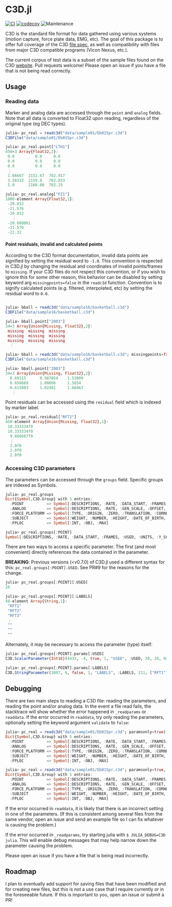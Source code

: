 # C3D.jl

[![CI](https://github.com/halleysfifthinc/C3D.jl/actions/workflows/CI.yml/badge.svg)](https://github.com/halleysfifthinc/C3D.jl/actions/workflows/CI.yml)
[![codecov](https://codecov.io/gh/halleysfifthinc/C3D.jl/branch/master/graph/badge.svg)](https://codecov.io/gh/halleysfifthinc/C3D.jl)
![Maintenance](https://img.shields.io/maintenance/yes/2022)

C3D is the standard file format for data gathered using various systems (motion capture, force plate data, EMG, etc). The goal of this package is to offer full coverage of the C3D [file spec](https://www.c3d.org), as well as compatibility with files from major C3D compatible programs (Vicon Nexus, etc.).

The current corpus of test data is a subset of the sample files found on the C3D [website](https://www.c3d.org/sampledata.html).
Pull requests welcome! Please open an issue if you have a file that is not being read correctly.

## Usage

### Reading data

Marker and analog data are accessed through the `point` and `analog` fields. Note that all data is converted to Float32 upon reading, regardless of the original type (eg DEC types).

```julia
julia> pc_real = readc3d("data/sample01/Eb015pr.c3d")
C3DFile("data/sample01/Eb015pr.c3d")

julia> pc_real.point["LTH1"]
450×3 Array{Float32,2}:
 0.0         0.0     0.0
 0.0         0.0     0.0
 0.0         0.0     0.0
 ⋮
 1.66667  2152.67  702.917
 3.58333  2159.0   702.833
 5.0      2168.08  702.25

julia> pc_real.analog["FZ1"]
1800-element Array{Float32,1}:
 -20.832
 -21.576
 -20.832
   ⋮
 -20.088001
 -21.576
 -22.32
```

#### Point residuals, invalid and calculated points

According to the C3D format documentation, invalid data points are signified by setting the residual word to `-1.0`. This convention is respected in C3D.jl by changing the residual and coordinates of invalid points/frames to `missing`. If your C3D files do not respect this convention, or if you wish to ignore this for some other reason, this behavior can be disabled by setting keyword arg `missingpoints=false` in the `readc3d` function. Convention is to signify calculated points (e.g. filtered, interpolated, etc) by setting the residual word to `0.0`.

```julia

julia> bball = readc3d("data/sample16/basketball.c3d")
C3DFile("data/sample16/basketball.c3d")

julia> bball.point["2003"]
34×3 Array{Union{Missing, Float32},2}:
 missing  missing  missing
 missing  missing  missing
 missing  missing  missing
  ⋮

julia> bball = readc3d("data/sample16/basketball.c3d"; missingpoints=false)
C3DFile("data/sample16/basketball.c3d")

julia> bball.point["2003"]
34×3 Array{Union{Missing, Float32},2}:
  0.69115      0.987054    1.53009
  0.656669     1.00666     1.5854
  0.615803     1.02481     1.60467
   ⋮
```

Point residuals can be accessed using the `residual` field which is indexed by marker label.

```julia
julia> pc_real.residual["RFT2"]
450-element Array{Union{Missing, Float32},1}:
 10.333334f0
 10.333334f0
  9.666667f0
  ⋮
  2.0f0
  2.0f0
  2.0f0
```

### Accessing C3D parameters

The parameters can be accessed through the `groups` field. Specific groups are indexed as Symbols.

```julia
julia> pc_real.groups
Dict{Symbol,C3D.Group} with 5 entries:
  :POINT          => Symbol[:DESCRIPTIONS, :RATE, :DATA_START, :FRAMES, :USED, :UNITS, :Y_SCREEN, :LABELS, :X_SCREEN, :SCALE]
  :ANALOG         => Symbol[:DESCRIPTIONS, :RATE, :GEN_SCALE, :OFFSET, :USED, :UNITS, :LABELS, :SCALE]
  :FORCE_PLATFORM => Symbol[:TYPE, :ORIGIN, :ZERO, :TRANSLATION, :CORNERS, :USED, :ROTATION, :CHANNEL]
  :SUBJECT        => Symbol[:WEIGHT, :NUMBER, :HEIGHT, :DATE_OF_BIRTH, :GENDER, :PROJECT, :TARGET_RADIUS, :NAME]
  :FPLOC          => Symbol[:INT, :OBJ, :MAX]

julia> pc_real.groups[:POINT]
Symbol[:DESCRIPTIONS, :RATE, :DATA_START, :FRAMES, :USED, :UNITS, :Y_SCREEN, :LABELS, :X_SCREEN, :SCALE]
```

There are two ways to access a specific parameter. The first (and most convenient) directly references the data contained in the parameter.

**BREAKING**: Previous versions (<v0.7.0) of C3D.jl used a different syntax for this:
`pc_real.groups[:POINT].USED`. See PR#9 for the reasons for the change.

```julia
julia> pc_real.groups[:POINT][:USED]
26

julia> pc_real.groups[:POINT][:LABELS]
48-element Array{String,1}:
 "RFT1"
 "RFT2"
 "RFT3"
 ⋮
 ""
 ""
 ""
```

Alternately, it may be necessary to access the parameter (type) itself:

```julia
julia> pc_real.groups[:POINT].params[:USED]
C3D.ScalarParameter{Int16}(4433, -4, true, 1, "USED", :USED, 30, 26, 0x17, "* Number of points used")

julia> pc_real.groups[:POINT].params[:LABELS]
C3D.StringParameter(3807, 6, false, 1, "LABELS", :LABELS, 211, ["RFT1", "RFT2", "RFT3",  …  "", "", ""], 0x0c, "Point labels")
```

## Debugging

There are two main steps to reading a C3D file: reading the parameters, and reading the point and/or analog data. In the event a file read fails, the stacktrace will show whether the error happened in `_readparams` or `readdata`. If the error occurred in `readdata`, try only reading the parameters, optionally setting the keyword argument `validate` to `false`:

```julia
julia> pc_real = readc3d("data/sample01/Eb015pr.c3d"; paramsonly=true)
Dict{Symbol,C3D.Group} with 5 entries:
  :POINT          => Symbol[:DESCRIPTIONS, :RATE, :DATA_START, :FRAMES, :USED, :UNITS, :Y_SCREEN, :LABELS, :X_SCREEN, :SCALE]
  :ANALOG         => Symbol[:DESCRIPTIONS, :RATE, :GEN_SCALE, :OFFSET, :USED, :UNITS, :LABELS, :SCALE]
  :FORCE_PLATFORM => Symbol[:TYPE, :ORIGIN, :ZERO, :TRANSLATION, :CORNERS, :USED, :ROTATION, :CHANNEL]
  :SUBJECT        => Symbol[:WEIGHT, :NUMBER, :HEIGHT, :DATE_OF_BIRTH, :GENDER, :PROJECT, :TARGET_RADIUS, :NAME]
  :FPLOC          => Symbol[:INT, :OBJ, :MAX]

julia> pc_real = readc3d("data/sample01/Eb015pr.c3d"; paramsonly=true, validate=false)
Dict{Symbol,C3D.Group} with 5 entries:
  :POINT          => Symbol[:DESCRIPTIONS, :RATE, :DATA_START, :FRAMES, :USED, :UNITS, :Y_SCREEN, :LABELS, :X_SCREEN, :SCALE]
  :ANALOG         => Symbol[:DESCRIPTIONS, :RATE, :GEN_SCALE, :OFFSET, :USED, :UNITS, :LABELS, :SCALE]
  :FORCE_PLATFORM => Symbol[:TYPE, :ORIGIN, :ZERO, :TRANSLATION, :CORNERS, :USED, :ROTATION, :CHANNEL]
  :SUBJECT        => Symbol[:WEIGHT, :NUMBER, :HEIGHT, :DATE_OF_BIRTH, :GENDER, :PROJECT, :TARGET_RADIUS, :NAME]
  :FPLOC          => Symbol[:INT, :OBJ, :MAX]
```

If the error occurred in `readdata`, it is likely that there is an incorrect setting in one of the parameters. (If this is consistent among several files from the same vendor, open an issue and send an example file so I can fix whatever is causing the problem.)

If the error occurred in `_readparams`, try starting julia with `$ JULIA_DEBUG=C3D julia`. This will enable debug messages that may help narrow down the parameter causing the problem.

Please open an issue if you have a file that is being read incorrectly.

## Roadmap

I plan to eventually add support for saving files that have been modified and for creating new files, but this is not a use case that I require currently or in the foreseeable future. If this is important to you, open an issue or submit a PR!
